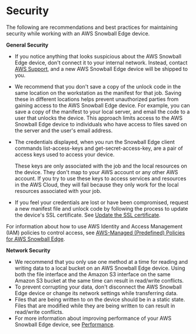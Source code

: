 # Security<a name="best-practice-security"></a>

The following are recommendations and best practices for maintaining security while working with an AWS Snowball Edge device\.

**General Security**
+ If you notice anything that looks suspicious about the AWS Snowball Edge device, don't connect it to your internal network\. Instead, contact [AWS Support](https://aws.amazon.com/premiumsupport/), and a new AWS Snowball Edge device will be shipped to you\.
+ We recommend that you don't save a copy of the unlock code in the same location on the workstation as the manifest for that job\. Saving these in different locations helps prevent unauthorized parties from gaining access to the AWS Snowball Edge device\. For example, you can save a copy of the manifest to your local server, and email the code to a user that unlocks the device\. This approach limits access to the AWS Snowball Edge device to individuals who have access to files saved on the server and the user's email address\.
+ The credentials displayed, when you run the Snowball Edge client commands list\-access\-keys and get\-secret\-access\-key, are a pair of access keys used to access your device\.

  These keys are only associated with the job and the local resources on the device\. They don't map to your AWS account or any other AWS account\. If you try to use these keys to access services and resources in the AWS Cloud, they will fail because they only work for the local resources associated with your job\.
+ If you feel your credentials are lost or have been compromised, request a new manifest file and unlock code by following the process to update the device's SSL certificate\. See [Update the SSL certificate](updating-device.md#update-ssl-cert)\.

For information about how to use AWS Identity and Access Management \(IAM\) policies to control access, see [AWS\-Managed \(Predefined\) Policies for AWS Snowball Edge](authentication-and-access-control.md#access-policy-examples-aws-managed)\.

**Network Security**
+ We recommend that you only use one method at a time for reading and writing data to a local bucket on an AWS Snowball Edge device\. Using both the file interface and the Amazon S3 interface on the same Amazon S3 bucket at the same time can result in read/write conflicts\.
+ To prevent corrupting your data, don't disconnect the AWS Snowball Edge device or change its network settings while transferring data\.
+ Files that are being written to on the device should be in a static state\. Files that are modified while they are being written to can result in read/write conflicts\.
+ For more information about improving performance of your AWS Snowball Edge device, see [Performance](performance.md)\.